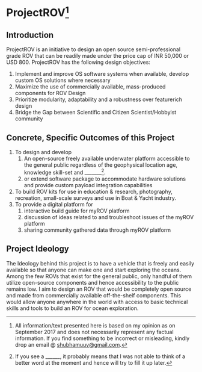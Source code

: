 # ProjectROV[^1]

## Introduction

ProjectROV is an initiative to design an open source semi-professional grade ROV that can be readily made under the price cap of INR 50,000 or USD 800. ProjectROV has the following design objectives:

1. Implement and improve OS software systems when available, develop custom OS solutions where necessary
2. Maximize the use of commercially available, mass-produced components for ROV Design
3. Prioritize modularity, adaptability and a robustness over featurerich design 
4. Bridge the Gap between Scientific and Citizen Scientist/Hobbyist community

## Concrete, Specific Outcomes of this Project

1. To design and develop
   1. An open-source freely available underwater platform accessible to the general public regardless of the geophysical location age, knowledge skill-set and \_\_\_\_\_\_\_[^2].
   2. or extend software package to accommodate hardware solutions and provide custom payload integration capabilities
2. To build ROV kits for use in education & research, photography, recreation, small-scale surveys and use in Boat & Yacht industry.
3. To provide a digital platform for
   1. interactive build guide for myROV platform
   2. discussion of ideas related to and troubleshoot issues of the myROV platform
   3. sharing community gathered data through myROV platform

## Project Ideology

The Ideology behind this project is to have a vehicle that is freely and easily available so that anyone can make one and start exploring the oceans. Among the few ROVs that exist for the general public, only handful of them utilize open-source components and hence accessibility to the public remains low. I aim to design an ROV that would be completely open source and made from commercially available off-the-shelf components. This would allow anyone anywhere in the world with access to basic technical skills and tools to build an ROV for ocean exploration.

[^1]: All information/text presented here is based on my opinion as on September 2017 and does not necessarily represent any factual information. If you find something to be incorrect or misleading, kindly drop an email @ shubhamuuv@gmail.com.

[^2]: If you see a \_\_\_\_\_\_, it probably means that I was not able to think of a better word at the moment and hence will try to fill it up later.

